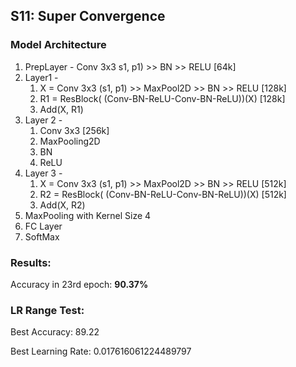 ## S11: Super Convergence

### Model Architecture
1.  PrepLayer - Conv 3x3 s1, p1) >> BN >> RELU [64k]
2.  Layer1 -
    1.  X = Conv 3x3 (s1, p1) >> MaxPool2D >> BN >> RELU [128k]
    2.  R1 = ResBlock( (Conv-BN-ReLU-Conv-BN-ReLU))(X) [128k]
    3.  Add(X, R1)
3.  Layer 2 -
    1.  Conv 3x3 [256k]
    2.  MaxPooling2D
    3.  BN
    4.  ReLU
4.  Layer 3 -
    1.  X = Conv 3x3 (s1, p1) >> MaxPool2D >> BN >> RELU [512k]
    2.  R2 = ResBlock( (Conv-BN-ReLU-Conv-BN-ReLU))(X) [512k]
    3.  Add(X, R2)
5.  MaxPooling with Kernel Size 4
6.  FC Layer
7.  SoftMax

### Results:
Accuracy in 23rd epoch:  **90.37%** 

### LR Range Test:
Best Accuracy: 89.22

Best Learning Rate: 0.017616061224489797
